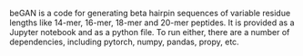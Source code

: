 beGAN is a code for generating beta hairpin sequences of variable residue lengths like 14-mer, 16-mer, 18-mer and 20-mer peptides. 
It is provided as a Jupyter notebook and as a python file. 
To run either, there are a number of dependencies, including pytorch, numpy, pandas, propy, etc.
